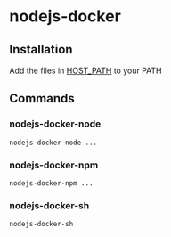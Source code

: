 # nodejs-docker

## Installation

Add the files in [HOST_PATH](HOST_PATH) to your PATH

## Commands

### nodejs-docker-node

```shell
nodejs-docker-node ...
```

### nodejs-docker-npm

```shell
nodejs-docker-npm ...
```

### nodejs-docker-sh

```shell
nodejs-docker-sh
```
